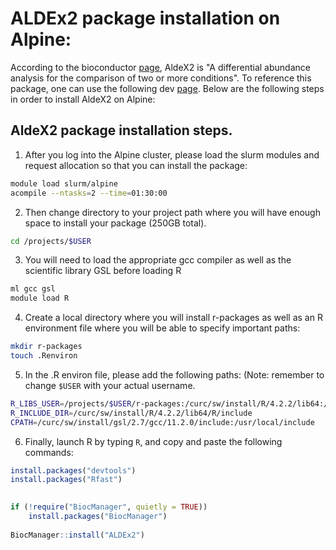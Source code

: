 ALDEx2 package installation on Alpine:
======================================

According to the bioconductor [page](https://www.globus.org/globus-connect-personal), AldeX2 is "A differential abundance analysis for the comparison of two or more conditions".
To reference this package, one can use the following dev [page](https://github.com/ggloor/ALDEx2_dev).
Below are the following steps in order to install AldeX2 on Alpine:

## AldeX2 package installation steps.

1) After you log into the Alpine cluster, please load the slurm modules and request allocation so that you can install the package:

```bash
module load slurm/alpine 
acompile --ntasks=2 --time=01:30:00
```

2) Then change directory to your project path where you will have enough space to install your package (250GB total).
```bash
cd /projects/$USER
```
3) You will need to load the appropriate gcc compiler as well as the scientific library GSL before loading R
```bash
ml gcc gsl 
module load R 
```

4) Create a local directory where you will install r-packages as well as an R environment file where you will be able to specify important paths:
```bash
mkdir r-packages 
touch .Renviron 
```

5) In the .R environ file, please add the following paths: (Note: remember to change `$USER` with your actual username.

```bash
R_LIBS_USER=/projects/$USER/r-packages:/curc/sw/install/R/4.2.2/lib64:/curc/sw/jdk/18.0.1.1/lib:/curc/sw/install/gsl/2.7/gcc/11.2.0/lib:/curc/sw/install/gcc/11.2.0/lib64:/curc/sw/install/R/4.2.2/lib64/R/lib 
R_INCLUDE_DIR=/curc/sw/install/R/4.2.2/lib64/R/include 
CPATH=/curc/sw/install/gsl/2.7/gcc/11.2.0/include:/usr/local/include  
```

6) Finally, launch R by typing `R`, and copy and paste the following commands:

```R
install.packages("devtools") 
install.packages("Rfast") 
 

if (!require("BiocManager", quietly = TRUE)) 
    install.packages("BiocManager") 
 
BiocManager::install("ALDEx2") 
```


